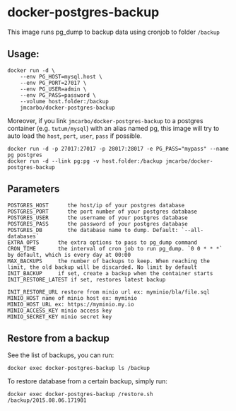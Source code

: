 # docker-postgres-backup

This image runs pg_dump to backup data using cronjob to folder `/backup`

## Usage:

    docker run -d \
        --env PG_HOST=mysql.host \
        --env PG_PORT=27017 \
        --env PG_USER=admin \
        --env PG_PASS=password \
        --volume host.folder:/backup
        jmcarbo/docker-postgres-backup

Moreover, if you link `jmcarbo/docker-postgres-backup` to a postgres container (e.g. `tutum/mysql`) with an alias named pg, this image will try to auto load the `host`, `port`, `user`, `pass` if possible.

    docker run -d -p 27017:27017 -p 28017:28017 -e PG_PASS="mypass" --name pg postgres
    docker run -d --link pg:pg -v host.folder:/backup jmcarbo/docker-postgres-backup

## Parameters

    POSTGRES_HOST      the host/ip of your postgres database
    POSTGRES_PORT      the port number of your postgres database
    POSTGRES_USER      the username of your postgres database
    POSTGRES_PASS      the password of your postgres database
    POSTGRES_DB        the database name to dump. Default: `--all-databases`
    EXTRA_OPTS      the extra options to pass to pg_dump command
    CRON_TIME       the interval of cron job to run pg_dump. `0 0 * * *` by default, which is every day at 00:00
    MAX_BACKUPS     the number of backups to keep. When reaching the limit, the old backup will be discarded. No limit by default
    INIT_BACKUP     if set, create a backup when the container starts
    INIT_RESTORE_LATEST if set, restores latest backup

    INIT_RESTORE_URL restore from minio url ex: myminio/bla/file.sql 
    MINIO_HOST name of minio host ex: myminio
    MINIO_HOST_URL ex: https://myminio.my.io
    MINIO_ACCESS_KEY minio access key
    MINIO_SECRET_KEY minio secret key

## Restore from a backup

See the list of backups, you can run:

    docker exec docker-postgres-backup ls /backup

To restore database from a certain backup, simply run:

    docker exec docker-postgres-backup /restore.sh /backup/2015.08.06.171901

